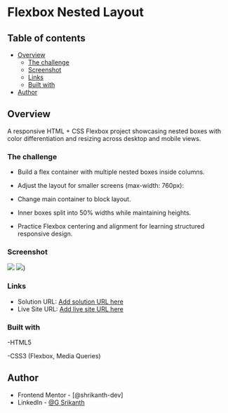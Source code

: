 # Flexbox Nested Layout 

## Table of contents

- [Overview](#overview)
  - [The challenge](#the-challenge)
  - [Screenshot](#screenshot)
  - [Links](#links)
  - [Built with](#built-with)
- [Author](#author)


## Overview

A responsive HTML + CSS Flexbox project showcasing nested boxes with color differentiation and resizing across desktop and mobile views.

### The challenge

- Build a flex container with multiple nested boxes inside columns.
- Adjust the layout for smaller screens (max-width: 760px):

- Change main container to block layout.

- Inner boxes split into 50% widths while maintaining heights.
- Practice Flexbox centering and alignment for learning structured responsive design.

### Screenshot

![](./screenshots/results-summary-component-desktop-img.png)
![](./screenshots/results-summary-component-mobile-img.png))

### Links

- Solution URL: [Add solution URL here](https://your-solution-url.com)
- Live Site URL: [Add live site URL here](https://your-live-site-url.com)

### Built with

-HTML5

-CSS3 (Flexbox, Media Queries)

## Author

- Frontend Mentor - [@shrikanth-dev]
- LinkedIn - [@G Srikanth](https://www.linkedin.com/in/g-srikanth-gs)
